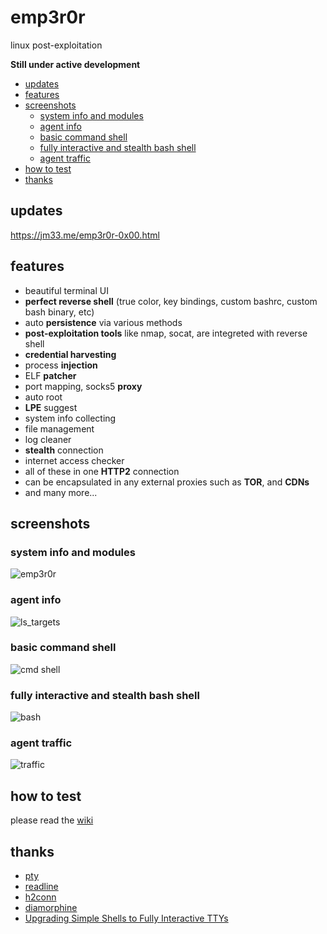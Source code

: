 # emp3r0r
linux post-exploitation

**Still under active development**

<!-- vim-markdown-toc GFM -->

* [updates](#updates)
* [features](#features)
* [screenshots](#screenshots)
    * [system info and modules](#system-info-and-modules)
    * [agent info](#agent-info)
    * [basic command shell](#basic-command-shell)
    * [fully interactive and stealth bash shell](#fully-interactive-and-stealth-bash-shell)
    * [agent traffic](#agent-traffic)
* [how to test](#how-to-test)
* [thanks](#thanks)

<!-- vim-markdown-toc -->

## updates

<a href="https://jm33.me/emp3r0r-0x00.html" target="_blank">https://jm33.me/emp3r0r-0x00.html</a>

## features

* beautiful terminal UI
* **perfect reverse shell** (true color, key bindings, custom bashrc, custom bash binary, etc)
* auto **persistence** via various methods
* **post-exploitation tools** like nmap, socat, are integreted with reverse shell
* **credential harvesting**
* process **injection**
* ELF **patcher**
* port mapping, socks5 **proxy**
* auto root
* **LPE** suggest
* system info collecting
* file management
* log cleaner
* **stealth** connection
* internet access checker
* all of these in one **HTTP2** connection
* can be encapsulated in any external proxies such as **TOR**, and **CDNs**
* and many more...

## screenshots

### system info and modules

![emp3r0r](./img/emp3r0r.webp)

### agent info

![ls_targets](./img/ls_targets.webp)

### basic command shell

![cmd shell](./img/shell.webp)

### fully interactive and stealth bash shell

![bash](./img/bash.webp)

### agent traffic

![traffic](./img/traffic.webp)


## how to test

please read the [wiki](https://github.com/jm33-m0/emp3r0r/wiki/)

## thanks

- [pty](https://github.com/creack/pty)
- [readline](https://github.com/bettercap/readline)
- [h2conn](https://github.com/posener/h2conn)
- [diamorphine](https://github.com/m0nad/Diamorphine)
- [Upgrading Simple Shells to Fully Interactive TTYs](https://blog.ropnop.com/upgrading-simple-shells-to-fully-interactive-ttys/)
